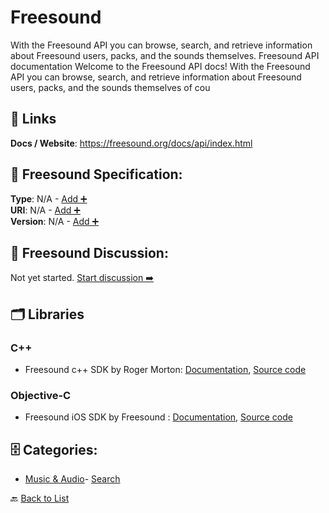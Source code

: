# Freesound

With the Freesound API you can browse, search, and retrieve information about Freesound users, packs, and the sounds themselves.  Freesound API documentation Welcome to the Freesound API docs! With the Freesound API you can browse, search, and retrieve information about Freesound users, packs, and the sounds themselves of cou

##  🔗 Links
**Docs / Website**: https://freesound.org/docs/api/index.html

## 🧬 Freesound Specification:
**Type**: N/A - [Add ➕](https://github.com/apis-list/apis-list/edit/main/apis.yaml#L7236)  
**URI**: N/A - [Add ➕](https://github.com/apis-list/apis-list/edit/main/apis.yaml#L7236)  
**Version**: N/A - [Add ➕](https://github.com/apis-list/apis-list/edit/main/apis.yaml#L7236)

## 💬 Freesound Discussion:
Not yet started. [Start discussion ➡️](https://github.com/apis-list/apis-list/discussions/new)

## 🗂️ Libraries
### C++
- Freesound c++ SDK by Roger Morton: [Documentation](http://www.freesound.org/docs/api/client_libs.html), [Source code](https://github.com/ttguy/Qt_freesoundAPIv2)
### Objective-C
- Freesound iOS SDK by Freesound : [Documentation](https://www.freesound.org/docs/api/client_libs.html), [Source code](https://github.com/ffont/Freesound-iOS)


## 🗄️ Categories:
- [Music & Audio](https://github.com/apis-list/apis-list#music--audio-)- [Search](https://github.com/apis-list/apis-list#search-)

🔙  [Back to List](https://github.com/apis-list/apis-list)

